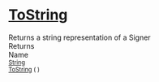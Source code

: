 # [ToString](./Signer-100663454.md)

Returns a string representation of a Signer
<br>
Returns<img width=500/>Name
<br>
<sub>[String](https://docs.microsoft.com/en-us/dotnet/api/System.String)</sub><img width=500/><sub>[ToString](./Signer-100663454.md) (  )</sub><br>


